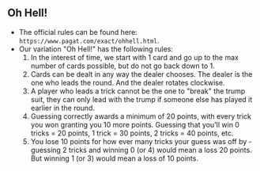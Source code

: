 ## Oh Hell!
- The official rules can be found here: `https://www.pagat.com/exact/ohhell.html`. 
- Our variation "Oh Hell!" has the following rules:
    1. In the interest of time, we start with 1 card and go up to the max number of cards possible, but do not go back down to 1.
    2. Cards can be dealt in any way the dealer chooses. The dealer is the one who leads the round. And the dealer rotates clockwise.
    3. A player who leads a trick cannot be the one to "break" the trump suit, they can only lead with the trump if someone else has played it earlier in the round.
    4. Guessing correctly awards a minimum of 20 points, with every trick you won granting you 10 more points. Guessing that you'll win 0 tricks = 20 points, 1 trick = 30 points, 2 tricks = 40 points, etc.
    5. You lose 10 points for how ever many tricks your guess was off by - guessing 2 tricks and winning 0 (or 4) would mean a loss 20 points. But winning 1 (or 3) would mean a loss of 10 points.